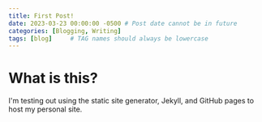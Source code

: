 ```yaml
---
title: First Post!
date: 2023-03-23 00:00:00 -0500 # Post date cannot be in future
categories: [Blogging, Writing]
tags: [blog]     # TAG names should always be lowercase
---
```


# What is this? 
I'm testing out using the static site generator, Jekyll, and GitHub pages to host my personal site. 